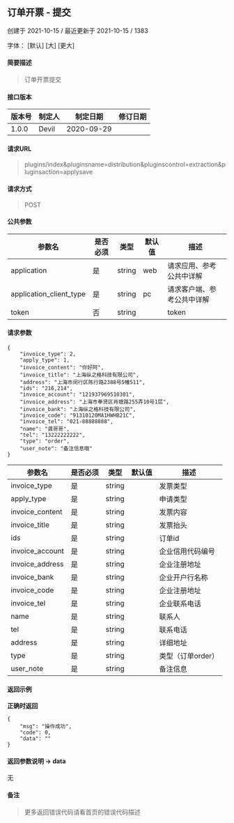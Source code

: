 ## 订单开票 - 提交

创建于 2021-10-15 / 最近更新于 2021-10-15 / 1383

字体： \[默认\] \[大\] \[更大\]

#### 简要描述

> 订单开票提交

#### 接口版本

| 版本号 | 制定人 | 制定日期 | 修订日期 |
| --- | --- | --- | --- |
| 1.0.0 | Devil | 2020-09-29 |  |

#### 请求URL

> plugins/index&pluginsname=distribution&pluginscontrol=extraction&pluginsaction=applysave

#### 请求方式

> POST

#### 公共参数

| 参数名 | 是否必须 | 类型 | 默认值 | 描述 |
| --- | --- | --- | --- | --- |
| application | 是 | string | web | 请求应用、参考公共中详解 |
| application\_client\_type | 是 | string | pc | 请求客户端、参考公共中详解 |
| token | 否 | string |  | token |

#### 请求参数

```
{
    "invoice_type": 2,
    "apply_type": 1,
    "invoice_content": "你好阿",
    "invoice_title": "上海纵之格科技有限公司",
    "address": "上海市闵行区陈行路2388号5幢511",
    "ids": "216,214",
    "invoice_account": "121937969510301",
    "invoice_address": "上海市奉贤区肖塘路255弄10号1层",
    "invoice_bank": "上海纵之格科技有限公司",
    "invoice_code": "91310120MA1HWHB21C",
    "invoice_tel": "021-88888888",
    "name": "龚哥哥",
    "tel": "13222222222",
    "type": "order",
    "user_note": "备注信息哦"
}
```

| 参数名 | 是否必须 | 类型 | 默认值 | 描述 |
| --- | --- | --- | --- | --- |
| invoice\_type | 是 | string |  | 发票类型 |
| apply\_type | 是 | string |  | 申请类型 |
| invoice\_content | 是 | string |  | 发票内容 |
| invoice\_title | 是 | string |  | 发票抬头 |
| ids | 是 | string |  | 订单id |
| invoice\_account | 是 | string |  | 企业信用代码编号 |
| invoice\_address | 是 | string |  | 企业注册地址 |
| invoice\_bank | 是 | string |  | 企业开户行名称 |
| invoice\_code | 是 | string |  | 企业注册地址 |
| invoice\_tel | 是 | string |  | 企业联系电话 |
| name | 是 | string |  | 联系人 |
| tel | 是 | string |  | 联系电话 |
| address | 是 | string |  | 详细地址 |
| type | 是 | string |  | 类型（订单order） |
| user\_note | 是 | string |  | 备注信息 |

#### 返回示例

**正确时返回**

```
{
    "msg": "操作成功",
    "code": 0,
    "data": ""
}
```

#### 返回参数说明 -> data

无

#### 备注

> 更多返回错误代码请看首页的错误代码描述